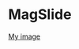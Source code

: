 # MagSlide

[My image](https://media.githubusercontent.com/media/ducksplash/MagSlide/master/screenshots/0.jpg)
